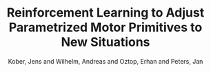 ---
collection: journal
permalink: /publications/Kober2012Auro
pubtype: journal 
title: "Reinforcement Learning to Adjust Parametrized Motor Primitives to New Situations" 
author: "Kober, Jens and Wilhelm, Andreas and Oztop, Erhan and Peters, Jan" 
year: 2012
avenue: Autonomous Robots 
url:  
pages: 361--379 
code:  
video: https://youtu.be/C63avx1YCF4 
abstract: 
---